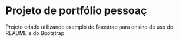 # Projeto de portfólio pessoaç

Projeto criado utilizando exemplo de Boostrap para ensino de uso do
README e do Bootstrap

